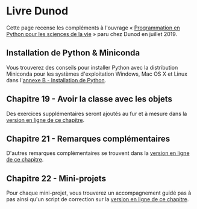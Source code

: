 # Livre Dunod

Cette page recense les compléments à l'ouvrage « [Programmation en Python pour les sciences de la vie](https://www.dunod.com/sciences-techniques/programmation-en-python-pour-sciences-vie) » paru chez Dunod en juillet 2019.


## Installation de Python & Miniconda

Vous trouverez des conseils pour installer Python avec la distribution Miniconda pour les systèmes d'exploitation Windows, Mac OS X et Linux dans l'[annexe B - Installation de Python](https://python.sdv.univ-paris-diderot.fr/annexe_install_python/).


## Chapitre 19 - Avoir la classe avec les objets

Des exercices supplémentaires seront ajoutés au fur et à mesure dans la [version en ligne de ce chapitre](https://python.sdv.univ-paris-diderot.fr/19_avoir_la_classe_avec_les_objets/).


## Chapitre 21 - Remarques complémentaires 

D'autres remarques complémentaires se trouvent dans la [version en ligne de ce chapitre](https://python.sdv.univ-paris-diderot.fr/21_remarques_complementaires/).


## Chapitre 22 - Mini-projets

Pour chaque mini-projet, vous trouverez un accompagnement guidé pas à pas ainsi qu'un script de correction sur la [version en ligne de ce chapitre](https://python.sdv.univ-paris-diderot.fr/22_mini_projets/).

